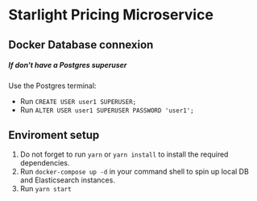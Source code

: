 # Starlight Pricing Microservice

## Docker Database connexion

##### If don't have a Postgres superuser
 Use the Postgres terminal: 
 - Run `CREATE USER user1 SUPERUSER;`
 - Run `ALTER USER user1 SUPERUSER PASSWORD 'user1';`
## Enviroment setup

1. Do not forget to run `yarn` or `yarn install` to install the required dependencies.
2. Run `docker-compose up -d` in your command shell to spin up local DB and Elasticsearch instances.
3. Run `yarn start`
